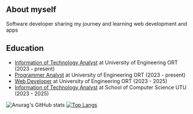 ## About myself 
Software developer sharing my journey and learning web development and apps

## Education
- [Information of Technology Analyst](https://fi.ort.edu.uy/analista-en-tecnologias-de-la-informacion) at University of Engineering ORT (2023 - present)
- [Programmer Analyst](https://fi.ort.edu.uy/analista-programador?utm_source=google&utm_medium=cpc&utm_campaign=SEARCH_2407_AP_Analista-programador&utm_adgroup=AP_Analista-Programador&utm_content=AP&utm_term=analista%20programador%20ort&matchtype=b&campaignid=21463381412&adgroupid=161977188862&creativeid=715452643406&device=c&network=g&placement=&loc_physical_ms=9222317&loc_interest_ms=&gad_source=1&gad_campaignid=21463381412&gclid=CjwKCAjwx-zHBhBhEiwA7Kjq635800gUzIg-qQtl2wHUZ96zbxPsYrjWDjkwiNqUsys3I4nghS-WZRoCD68QAvD_BwE) at University of Engineering ORT (2023 - present)
- [Web Developer](https://fi.ort.edu.uy/analista-programador?utm_source=google&utm_medium=cpc&utm_campaign=SEARCH_2407_AP_Analista-programador&utm_adgroup=AP_Analista-Programador&utm_content=AP&utm_term=programador&matchtype=b&campaignid=21463381412&adgroupid=161977188862&creativeid=715452643406&device=c&network=g&placement=&loc_physical_ms=9222317&loc_interest_ms=&gad_source=1&gad_campaignid=21463381412&gclid=CjwKCAjwx-zHBhBhEiwA7Kjq69Ctha8gfjXF-G37bxEEQczFXFAJU_UwDtsEGf-7mwePY4sCDeFesBoCkbMQAvD_BwE) at University of Engineering ORT (2023 - 2025)
- [Information of Technology Analyst](https://eduterciaria.utu.edu.uy/2024/06/18/tecnologo-en-informatica) at School of Computer Science UTU (2023 - 2025)

![Anurag's GitHub stats](https://github-readme-stats.vercel.app/api?username=vimohbjj&show_icons=true&theme=dark)
[![Top Langs](https://github-readme-stats.vercel.app/api/top-langs/?username=anuraghazra&layout=donut)](https://github.com/anuraghazra/github-readme-stats)
